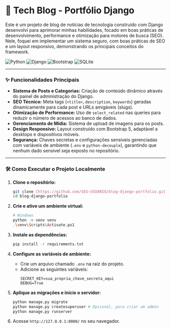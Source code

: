 # 🚀 Tech Blog - Portfólio Django

Este é um projeto de blog de notícias de tecnologia construído com Django desenvolvi para aprimorar minhas habilidades, focado em boas práticas de desenvolvimento, performance e otimização para motores de busca (SEO). Nele, foquei em implementar um sistema seguro, com boas práticas de SEO e um layout responsivo, demonstrando os principais conceitos do framework.

![Python](https://img.shields.io/badge/Python-3.x-3776AB?style=for-the-badge&logo=python&logoColor=white)
![Django](https://img.shields.io/badge/Django-4.x-092E20?style=for-the-badge&logo=django&logoColor=white)
![Bootstrap](https://img.shields.io/badge/Bootstrap-5.3-7952B3?style=for-the-badge&logo=bootstrap&logoColor=white)
![SQLite](https://img.shields.io/badge/SQLite-3-003B57?style=for-the-badge&logo=sqlite&logoColor=white)

---

### ✨ Funcionalidades Principais

* **Sistema de Posts e Categorias:** Criação de conteúdo dinâmico através do painel de administração do Django.
* **SEO Técnico:** Meta tags (`<title>`, `description`, `keywords`) geradas dinamicamente para cada post e URLs amigáveis (slugs).
* **Otimização de Performance:** Uso de `select_related` nas queries para reduzir o número de acessos ao banco de dados.
* **Gerenciamento de Mídia:** Sistema de upload de imagens para os posts.
* **Design Responsivo:** Layout construído com Bootstrap 5, adaptável a desktops e dispositivos móveis.
* **Segurança:** Chaves secretas e configurações sensíveis gerenciadas com variáveis de ambiente (`.env` e `python-decouple`), garantindo que nenhum dado sensível seja exposto no repositório.

---

### 🛠️ Como Executar o Projeto Localmente

1.  **Clone o repositório:**
    ```bash
    git clone [https://github.com/SEU-USUARIO/blog-django-portfolio.git](https://github.com/SEU-USUARIO/blog-django-portfolio.git)
    cd blog-django-portfolio
    ```

2.  **Crie e ative um ambiente virtual:**
    ```bash
    # Windows
    python -m venv venv
    .\venv\Scripts\Activate.ps1
    ```

3.  **Instale as dependências:**
    ```bash
    pip install -r requirements.txt 
    ```

4.  **Configure as variáveis de ambiente:**
    * Crie um arquivo chamado `.env` na raiz do projeto.
    * Adicione as seguintes variáveis:
        ```env
        SECRET_KEY=sua_propria_chave_secreta_aqui
        DEBUG=True
        ```

5.  **Aplique as migrações e inicie o servidor:**
    ```bash
    python manage.py migrate
    python manage.py createsuperuser # Opcional, para criar um admin
    python manage.py runserver
    ```

6.  Acesse `http://127.0.0.1:8000/` no seu navegador.